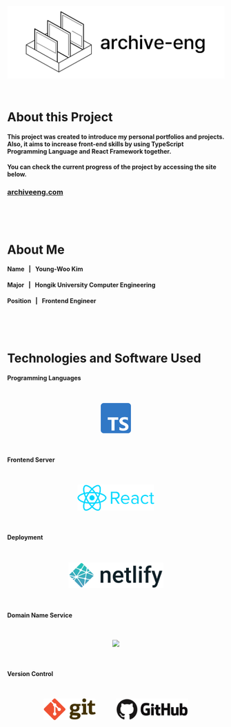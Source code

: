 <br><br><br>
<p align="center"><img src="./public/logos/logo.png" width="600" height="=200"></p>
<br>



# About this Project

#### This project was created to introduce my personal portfolios and projects. Also, it aims to increase front-end skills by using TypeScript Programming Language and React Framework together.

#### You can check the current progress of the project by accessing the site below.
### [archiveeng.com](https://archiveeng.com/)
<br><br><br>



# About Me

#### Name &nbsp; | &nbsp; Young-Woo Kim
#### Major &nbsp; | &nbsp; Hongik University Computer Engineering
#### Position &nbsp; | &nbsp; Frontend Engineer
<br><br><br>



# Technologies and Software Used

#### Programming Languages
<br/>
<p align="center">
<img src="./public/softwares/typescript.png" height="70">
</p>
<br>

#### Frontend Server
<br/>
<p align="center">
<img src="./public/softwares/react.png" height="60">
</p>
<br>

#### Deployment
<br/>
<p align="center">
<img src="./public/softwares/netlify.png" height="60">
</p>
<br>

#### Domain Name Service
<br/>
<p align="center">
<img src="./public/softwares/gabia.png" height="60">
</p>
<br>

#### Version Control
<br/>
<p align="center">
<img src="./public/softwares/git.png" height="50">
&nbsp;&nbsp;&nbsp;&nbsp;&nbsp;&nbsp;&nbsp;&nbsp;&nbsp;&nbsp;
<img src="./public/softwares/github.png" height="50">
</p>
<br><br><br>
